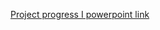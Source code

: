 [Project progress I powerpoint link](https://docs.google.com/presentation/d/1HrJMZhFm9x4wSWA_dO2ltcrUQ9JPsKWv79IFelnfvEM/edit#slide=id.p)
